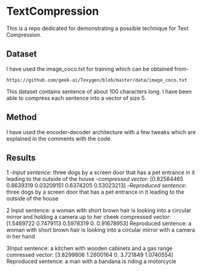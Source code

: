 # TextCompression
This is a repo dedicated for demonstrating a possible technique for Text Compression.

## Dataset
I have used the image_coco.txt for training which can be obtained from-
```
https://github.com/geek-ai/Texygen/blob/master/data/image_coco.txt
```
This dataset contains sentence of about 100 characters long.
I have been able to compress each sentence into a vector of size 5.

## Method
I have used the encoder-decoder architecture with a few tweaks which are explained in the comments with the code.

## Results
1 
-*Input sentence*: three dogs by a screen door that has a pet entrance in it leading to the outside of the house
-*compressed vector*: [0.82584465 0.8639319  0.03209151 0.6374205  0.53023213]
-*Reproduced sentence*: three dogs by a screen door that has a pet entrance in it leading to the outside of the house <eos>
  
2 Input sentence: a woman with short brown hair is looking into a circular mirror and holding a camera up to her cheek
 compressed vector: [1.5469722  0.7479113  0.5978319  0.         0.91678953]
 Reproduced sentence: a woman with short brown hair is looking into a circular mirror with a camera in her hand <eos>

3Input sentence: a kitchen with wooden cabinets and a gas range  
 comressed vector: [3.8299806 1.2600164 0.        3.721849  1.0740554]
 Reproduced sentence: a man with a bandana is riding a motorcycle <eos>
